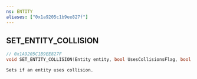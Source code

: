 ```yaml
---
ns: ENTITY
aliases: ["0x1a9205c1b9ee827f"]
---
```

## SET_ENTITY_COLLISION

```c
// 0x1A9205C1B9EE827F
void SET_ENTITY_COLLISION(Entity entity, bool UsesCollisionsFlag, bool KeepDisabledSimulatingFlag);
```

```
Sets if an entity uses collision.
```
